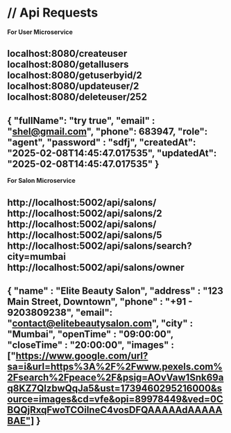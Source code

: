 // Api Requests
=======================================================================================

**For User Microservice**

localhost:8080/createuser
localhost:8080/getallusers
localhost:8080/getuserbyid/2
localhost:8080/updateuser/2
localhost:8080/deleteuser/252
---------------------------------------------------------------------------------------
{
"fullName": "try true",
"email" : "shel@gmail.com",
"phone": 683947,
"role": "agent",
"password" : "sdfj",
"createdAt": "2025-02-08T14:45:47.017535",
"updatedAt": "2025-02-08T14:45:47.017535"
}
---------------------------------------------------------------------------------------

**For Salon Microservice**

http://localhost:5002/api/salons/
http://localhost:5002/api/salons/2
http://localhost:5002/api/salons/
http://localhost:5002/api/salons/5
http://localhost:5002/api/salons/search?city=mumbai
http://localhost:5002/api/salons/owner
---------------------------------------------------------------------------------------
{
"name" : "Elite Beauty Salon",
"address" : "123 Main Street, Downtown",
"phone" : "+91 - 9203809238",
"email": "contact@elitebeautysalon.com",
"city" : "Mumbai",
"openTime" : "09:00:00",
"closeTime" : "20:00:00",
"images" : ["https://www.google.com/url?sa=i&url=https%3A%2F%2Fwww.pexels.com%2Fsearch%2Fpeace%2F&psig=AOvVaw1Snk69aq8KZ7QlzbwQqJa5&ust=1739460295216000&source=images&cd=vfe&opi=89978449&ved=0CBQQjRxqFwoTCOilneC4vosDFQAAAAAdAAAAABAE"]
}
-----------------------------------------------------------------------------------------